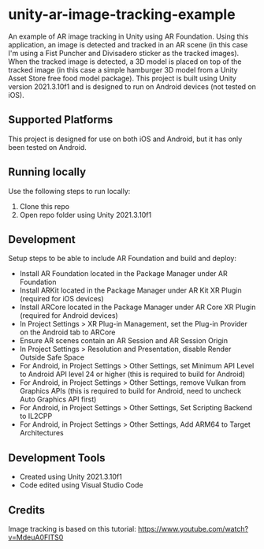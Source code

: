 # unity-ar-image-tracking-example
An example of AR image tracking in Unity using AR Foundation. Using this application, an image is detected and tracked in an AR scene (in this case I'm using a Fist Puncher and Divisadero sticker as the tracked images). When the tracked image is detected, a 3D model is placed on top of the tracked image (in this case a simple hamburger 3D model from a Unity Asset Store free food model package). This project is built using Unity version 2021.3.10f1 and is designed to run on Android devices (not tested on iOS).

## Supported Platforms
This project is designed for use on both iOS and Android, but it has only been tested on Android.

## Running locally
Use the following steps to run locally:
1. Clone this repo
2. Open repo folder using Unity 2021.3.10f1

## Development
Setup steps to be able to include AR Foundation and build and deploy:
- Install AR Foundation located in the Package Manager under AR Foundation
- Install ARKit located in the Package Manager under AR Kit XR Plugin (required for iOS devices)
- Install ARCore located in the Package Manager under AR Core XR Plugin (required for Android devices)
- In Project Settings > XR Plug-in Management, set the Plug-in Provider on the Android tab to ARCore
- Ensure AR scenes contain an AR Session and AR Session Origin
- In Project Settings > Resolution and Presentation, disable Render Outside Safe Space
- For Android, in Project Settings > Other Settings, set Minimum API Level to Android API level 24 or higher (this is required to build for Android)
- For Android, in Project Settings > Other Settings, remove Vulkan from Graphics APIs (this is required to build for Android, need to uncheck Auto Graphics API first)
- For Android, in Project Settings > Other Settings, Set Scripting Backend to IL2CPP
- For Android, in Project Settings > Other Settings, Add ARM64 to Target Architectures

## Development Tools
- Created using Unity 2021.3.10f1
- Code edited using Visual Studio Code

## Credits
Image tracking is based on this tutorial:
https://www.youtube.com/watch?v=MdeuA0FITS0